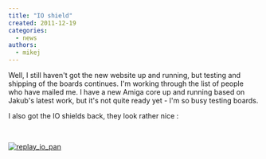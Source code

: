 ```yaml
---
title: "IO shield"
created: 2011-12-19
categories: 
  - news
authors: 
  - mikej
---
```


Well, I still haven't got the new website up and running, but testing and shipping of the boards continues. I'm working through the list of people who have mailed me. I have a new Amiga core up and running based on Jakub's latest work, but it's not quite ready yet - I'm so busy testing boards.

I also got the IO shields back, they look rather nice :

 

[![replay_io_pan](@assets/images/replay_io_pan.jpg)](http://fpgaarcade.com/wp4/wp-content/uploads/2015/06/replay_io_pan.jpg)
